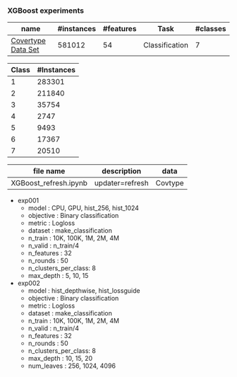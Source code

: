 ### XGBoost experiments

name| #instances | #features | Task | #classes
--- | ---------- | --------- | ---- | --------
[Covertype Data Set](https://archive.ics.uci.edu/ml/datasets/Covertype) | 581012 | 54 | Classification | 7

Class|#Instances
---- | --------
    1| 283301
    2| 211840
    3|  35754
    4|   2747
    5|   9493
    6|  17367
    7|  20510


file name | description | data
--------- | ----------- | ----
XGBoost_refresh.ipynb | updater=refresh | Covtype

* exp001
  * model               : CPU, GPU, hist_256, hist_1024
  * objective           : Binary classification
  * metric              : Logloss
  * dataset             : make_classification
  * n_train             : 10K, 100K, 1M, 2M, 4M
  * n_valid             : n_train/4
  * n_features          : 32
  * n_rounds            : 50
  * n_clusters_per_class: 8
  * max_depth           : 5, 10, 15
* exp002
  * model               : hist_depthwise, hist_lossguide
  * objective           : Binary classification
  * metric              : Logloss
  * dataset             : make_classification
  * n_train             : 10K, 100K, 1M, 2M, 4M
  * n_valid             : n_train/4
  * n_features          : 32
  * n_rounds            : 50
  * n_clusters_per_class: 8
  * max_depth           : 10, 15, 20
  * num_leaves          : 256, 1024, 4096
